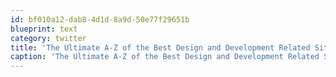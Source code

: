 ```yaml
---
id: bf010a12-dab8-4d1d-8a9d-50e77f29651b
blueprint: text
category: twitter
title: 'The Ultimate A-Z of the Best Design and Development Related Sites - http://bit.ly/z9L83 (via @smashingmag)'
caption: 'The Ultimate A-Z of the Best Design and Development Related Sites - http://bit.ly/z9L83 (via <span class="username username_linked">@<a href="https://twitter.com/smashingmag" title="Smashing Magazine 🇺🇦 🏳️‍🌈">smashingmag</a></span>)'
---
```

